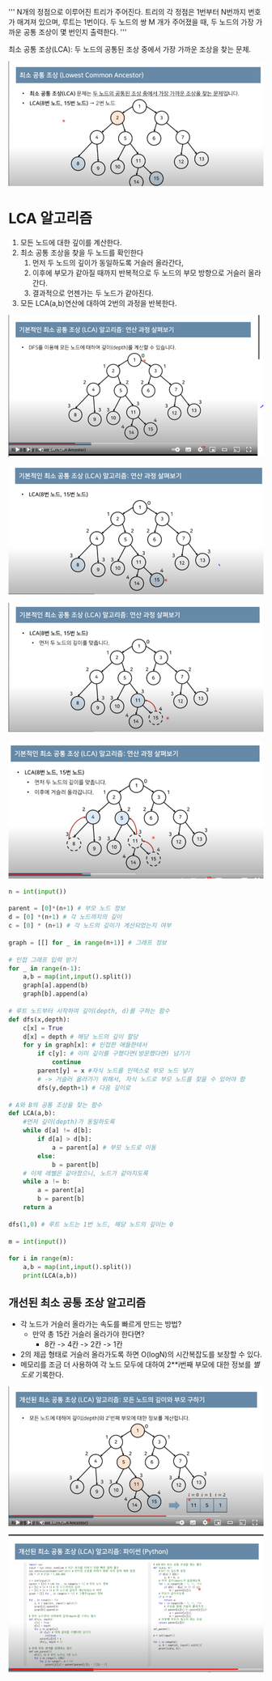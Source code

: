 '''
N개의 정점으로 이루어진 트리가 주어진다.
트리의 각 정점은 1번부터 N번까지 번호가 매겨져 있으며, 루트는 1번이다.
두 노드의 쌍 M 개가 주어졌을 때, 두 노드의 가장 가까운 공통 조상이 몇 번인지 출력한다.
'''

최소 공통 조상(LCA): 두 노드의 공통된 조상 중에서 가장 가까운 조상을 찾는 문제.

![img.png](img.png)

# LCA 알고리즘

1. 모든 노드에 대한 깊이를 계산한다.
2. 최소 공통 조상을 찾을 두 노드를 확인한다
    1. 먼저 두 노드의 깊이가 동일하도록 거슬러 올라간다,
    2. 이후에 부모가 같아질 때까지 반복적으로 두 노드의 부모 방향으로 거슬러 올라간다.
   3. 결과적으로 언젠가는 두 노드가 같아진다.
3. 모든 LCA(a,b)연산에 대하여 2번의 과정을 반복한다.

![img_1.png](img_1.png)

![img_2.png](img_2.png)

![img_3.png](img_3.png)

![img_4.png](img_4.png)

```python
n = int(input())

parent = [0]*(n+1) # 부모 노드 정보
d = [0] *(n+1) # 각 노드까지의 깊이
c = [0] * (n+1) # 각 노드의 깊이가 계산되었는지 여부

graph = [[] for _ in range(n+1)] # 그래프 정보

# 인접 그래프 입력 받기 
for _ in range(n-1):
    a,b = map(int,input().split())
    graph[a].append(b)
    graph[b].append(a)

# 루트 노드부터 시작하여 깊이(depth, d)를 구하는 함수
def dfs(x,depth):
    c[x] = True
    d[x] = depth # 해당 노드의 깊이 할당 
    for y in graph[x]: # 인접한 애들한테서
        if c[y]: # 이미 깊이를 구했다면(방문했다면) 넘기기
            continue
        parent[y] = x #자식 노드를 인덱스로 부모 노드 넣기
        # -> 거슬러 올라가기 위해서, 자식 노드로 부모 노드를 찾을 수 있어야 함
        dfs(y,depth+1) # 다음 깊이로

# A와 B의 공통 조상을 찾는 함수
def LCA(a,b):
    #먼저 깊이(depth)가 동일하도록
    while d[a] != d[b]:
        if d[a] > d[b]:
            a = parent[a] # 부모 노드로 이동   
        else:
            b = parent[b]
    # 이제 레벨은 같아졌으니, 노드가 같아지도록
    while a != b:
        a = parent[a]
        b = parent[b]
    return a

dfs(1,0) # 루트 노드는 1번 노드, 해당 노드의 깊이는 0

m = int(input())

for i in range(m):
    a,b = map(int,input().split())
    print(LCA(a,b))
```   

## 개선된 최소 공통 조상 알고리즘

- 각 노드가 거슬러 올라가는 속도를 빠르게 만드는 방법?
  - 만약 총 15칸 거슬러 올라가야 한다면?
    - 8칸 -> 4칸 -> 2칸 -> 1칸
- 2의 제곱 형태로 거슬러 올라가도록 하면 O(logN)의 시간복잡도를 보장할 수 있다.
- 메모리를 조금 더 사용하여 각 노드 모두에 대하여 2**i번째 부모에 대한 정보를 *별도로* 기록한다.

![img_5.png](img_5.png)


![img_6.png](img_6.png)


